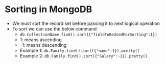 # Sorting in MongoDB

- We must sort the record set before passing it to next logical operation
- To sort we can use the below command
  - `db.CollectionName.find().sort({"fieldToBeUsedForSorting":1})`
  - 1: means ascending
  - -1: means descending
  - Example 1: `db.Family.find().sort({"name":1}).pretty()`
  - Example 2: `db.Family.find().sort({"Salary":-1}).pretty()`
